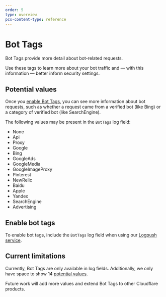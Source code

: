```yaml
---
order: 5
type: overview
pcx-content-type: reference
---
```


# Bot Tags

Bot Tags provide more detail about bot-related requests.

Use these tags to learn more about your bot traffic and — with this information — better inform security settings.

## Potential values

Once you [enable Bot Tags](#enable-bot-tags), you can see more information about bot requests, such as whether a request came from a verified bot (like Bing) or a category of verified bot (like SearchEngine). 

The following values may be present in the `BotTags` log field:
- None
- Api
- Proxy
- Google
- Bing
- GoogleAds
- GoogleMedia
- GoogleImageProxy
- Pinterest
- NewRelic
- Baidu
- Apple
- Yandex
- SearchEngine
- Advertising

## Enable bot tags

To enable bot tags, include the `BotTags` log field when using our [Logpush service](https://developers.cloudflare.com/logs/logpush).

## Current limitations

Currently, Bot Tags are only available in log fields. Additionally, we only have space to show 14 [potential values](#potential-values).

Future work will add more values and extend Bot Tags to other Cloudflare products.
